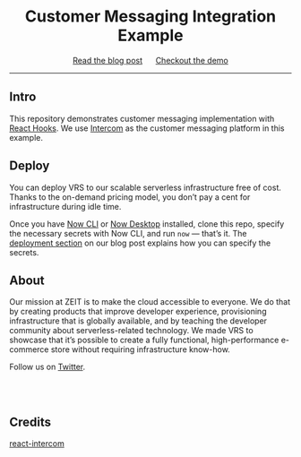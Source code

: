 <div align="center">
<h1>Customer Messaging Integration Example</h1>
<a href="https://zeit.co/blog">Read the blog post</a>
<span>&nbsp;&nbsp;&nbsp;&nbsp;</span>
<a href="https://customer-messaging-platform-integration-example.zeit.sh">Checkout the demo</a>
</div>

---

## Intro

This repository demonstrates customer messaging implementation with [React Hooks](https://reactjs.org/docs/hooks-intro.html). We use [Intercom](https://www.intercom.com/) as the customer messaging platform in this example.

## Deploy

You can deploy VRS to our scalable serverless infrastructure free of cost.  
Thanks to the on-demand pricing model, you don’t pay a cent for infrastructure during idle time.

Once you have [Now CLI](https://zeit.co/download) or [Now Desktop](https://zeit.co/download) installed, clone this repo, specify the necessary secrets with Now CLI, and run `now` — that’s it. The [deployment section](https://zeit.co/blog/serverless-ecommerce#deploying-and-infrastructure) on our blog post explains how you can specify the secrets.

## About

Our mission at ZEIT is to make the cloud accessible to everyone. We do that by creating products that improve developer experience, provisioning infrastructure that is globally available, and by teaching the developer community about serverless-related technology. We made VRS to showcase that it’s possible to create a fully functional, high-performance e-commerce store without requiring infrastructure know-how.

Follow us on [Twitter](https://twitter.com/zeithq).

<br/>
<br/>

## Credits

[react-intercom](https://github.com/nhagen/react-intercom)
